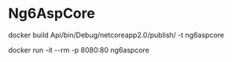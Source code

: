 # Ng6AspCore

docker build Api/bin/Debug/netcoreapp2.0/publish/ -t ng6aspcore

docker run -it --rm -p 8080:80 ng6aspcore